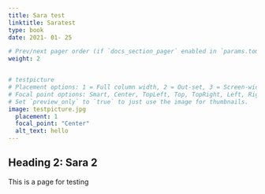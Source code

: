 ```yaml
---
title: Sara test 
linktitle: Saratest 
type: book
date: 2021- 01- 25

# Prev/next pager order (if `docs_section_pager` enabled in `params.toml`)
weight: 2


# testpicture 
# Placement options: 1 = Full column width, 2 = Out-set, 3 = Screen-width
# Focal point options: Smart, Center, TopLeft, Top, TopRight, Left, Right, BottomLeft, Bottom, BottomRight
# Set `preview_only` to `true` to just use the image for thumbnails.
image: testpicture.jpg
  placement: 1
  focal_point: "Center"
  alt_text: hello 
---
```


## Heading 2: Sara 2

This is a page for testing 